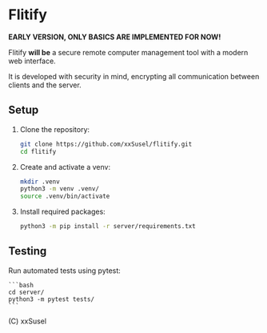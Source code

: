 # Flitify
**EARLY VERSION, ONLY BASICS ARE IMPLEMENTED FOR NOW!**

Flitify **will be** a secure remote computer management tool with a modern web interface.

It is developed with security in mind, encrypting all communication between clients and the server.

## Setup
1. Clone the repository:
    ```bash
    git clone https://github.com/xxSusel/flitify.git
    cd flitify
    ```

2. Create and activate a venv:
    ```bash
    mkdir .venv
    python3 -m venv .venv/
    source .venv/bin/activate
    ```

3. Install required packages:
    ```bash
    python3 -m pip install -r server/requirements.txt
    ```

## Testing
Run automated tests using pytest:

    ```bash
    cd server/
    python3 -m pytest tests/
    ```

(C) xxSusel


